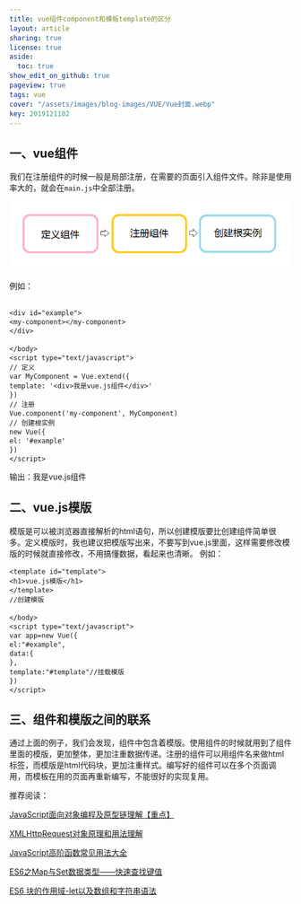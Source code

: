 ```yaml
---
title: vue组件component和模板template的区分
layout: article
sharing: true
license: true
aside:
  toc: true
show_edit_on_github: true
pageview: true
tags: vue
cover: "/assets/images/blog-images/VUE/Vue封面.webp"
key: 2019121102
---
```


## 一、vue组件
我们在注册组件的时候一般是局部注册，在需要的页面引入组件文件。除非是使用率大的，就会在`main.js`中全部注册。

![](/assets/images/blog-images/VUE/vue组件与模版.png)

例如：
```

<div id="example">
<my-component></my-component>
</div>

</body>
<script type="text/javascript">
// 定义
var MyComponent = Vue.extend({
template: '<div>我是vue.js组件</div>'
})
// 注册
Vue.component('my-component', MyComponent)
// 创建根实例
new Vue({
el: '#example'
})
</script>
```


输出：我是vue.js组件





## 二、vue.js模版

模版是可以被浏览器直接解析的html语句，所以创建模版要比创建组件简单很多。定义模版时，我也建议把模版写出来，不要写到vue.js里面，这样需要修改模版的时候就直接修改，不用搞懂数据，看起来也清晰。
例如：

```
<template id="template">
<h1>vue.js模版</h1>
</template>
//创建模版

</body>
<script type="text/javascript">
var app=new Vue({
el:"#example",
data:{
},
template:"#template"//挂载模版
})
</script>

```



## 三、组件和模版之间的联系

通过上面的例子，我们会发现，组件中包含着模版。使用组件的时候就用到了组件里面的模版，更加整体，更加注重数据传递。注册的组件可以用组件名来做html标签，而模版是html代码块，更加注重样式。编写好的组件可以在多个页面调用，而模板在用的页面再重新编写，不能很好的实现复用。


推荐阅读：


[JavaScript面向对象编程及原型链理解【重点】](https://muitlog.com/2019/12/03/javascript.html)


[XMLHttpRequest对象原理和用法理解](https://muitlog.com/2019/12/02/xml-httprequest.html)


[JavaScript高阶函数常见用法大全](https://muitlog.com/2019/12/02/JavaScript%E9%AB%98%E9%98%B6%E5%87%BD%E6%95%B0.html)


[ES6之Map与Set数据类型——快速查找键值](https://muitlog.com/2019/11/29/es6-map-set.html)


[ES6 块的作用域-let以及数组和字符串语法](https://muitlog.com/2019/11/28/es6-let.html)